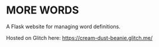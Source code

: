 # MORE WORDS

A Flask website for managing word definitions.

Hosted on Glitch here: https://cream-dust-beanie.glitch.me/
